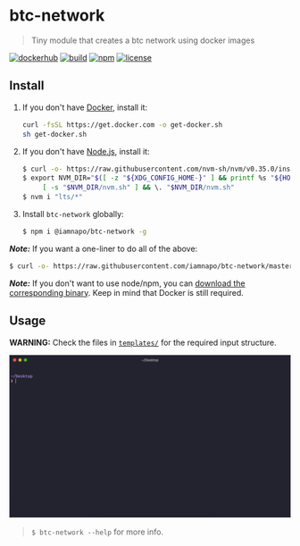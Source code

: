 # btc-network

> Tiny module that creates a btc network using docker images

[![dockerhub](https://img.shields.io/badge/-iamnapo/btc--network-1388c6?logo=docker&logoColor=white&style=for-the-badge&label=)](https://cloud.docker.com/repository/docker/iamnapo/btc-network)
[![build](https://img.shields.io/github/workflow/status/iamnapo/btc-network/CI?style=for-the-badge&logo=github&label=)](https://github.com/iamnapo/btc-network/actions)
[![npm](https://img.shields.io/npm/v/@iamnapo/btc-network.svg?style=for-the-badge&logo=npm&label=)](https://www.npmjs.com/package/@iamnapo/btc-network)
[![license](https://img.shields.io/github/license/iamnapo/btc-network.svg?style=for-the-badge)](./LICENSE)

## Install

1. If you don't have [Docker](https://www.docker.com/), install it:

   ```sh
   curl -fsSL https://get.docker.com -o get-docker.sh
   sh get-docker.sh
   ```

2. If you don't have [Node.js](https://nodejs.org/en/), install it:

   ```sh
   $ curl -o- https://raw.githubusercontent.com/nvm-sh/nvm/v0.35.0/install.sh | bash
   $ export NVM_DIR="$([ -z "${XDG_CONFIG_HOME-}" ] && printf %s "${HOME}/.nvm" || printf %s "${XDG_CONFIG_HOME}/nvm")"
   		[ -s "$NVM_DIR/nvm.sh" ] && \. "$NVM_DIR/nvm.sh"
   $ nvm i "lts/*"
   ```

3. Install `btc-network` globally:

   ```sh
   $ npm i @iamnapo/btc-network -g
   ```

**_Note:_** If you want a one-liner to do all of the above:

```sh
$ curl -o- https://raw.githubusercontent.com/iamnapo/btc-network/master/install.sh | bash
```

**_Note:_** If you don't want to use node/npm, you can [download the corresponding binary](https://github.com/iamnapo/btc-network/releases/latest). Keep in mind that Docker is still required.

## Usage

**WARNING:** Check the files in [`templates/`](./templates) for the required input structure.

![Usage](./usage.gif)

> `$ btc-network --help` for more info.

